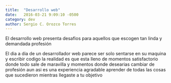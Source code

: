 ```yaml
---
title:  "Desarrollo web"
date:   2016-03-21 9:09:10 -0500
category: dev
author: Sergio C. Orozco Torres
---
```


El desarrollo web presenta desafios para aquellos que escogen tan linda y demandada profesión
<!-- more -->
El dia a dia de un desarrollador web parece ser solo sentarse en su maquina y escribir codigo
la realidad es que esta lleno de momentos satisfactorio
 donde todo sale de maravilla y momentos donde desearias cambiar de profesión
aun asi es una experiencia agradable aprender de todas las cosas que sucedieron mientras llegaste a tu objetivo
